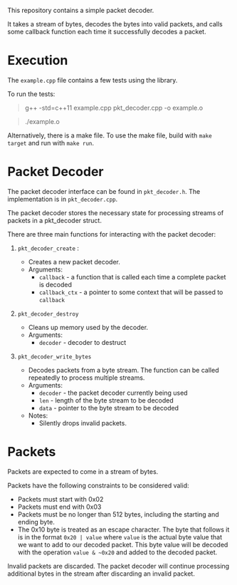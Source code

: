 This repository contains a simple packet decoder. 

It takes a stream of bytes,
decodes the bytes into valid packets, and calls some callback function each time it
successfully decodes a packet.

# Execution

The `example.cpp` file contains a few tests using the library.

To run the tests:

> g++ -std=c++11 example.cpp pkt_decoder.cpp  -o example.o

> ./example.o

Alternatively, there is a make file. To use the make file, build with 
`make target` and run with `make run`. 

# Packet Decoder

The packet decoder interface can be found in `pkt_decoder.h`. The
implementation is in `pkt_decoder.cpp`.

The packet decoder stores the necessary state for processing streams
of packets in a pkt_decoder struct. 

There are three main functions for interacting with the packet decoder:

1. `pkt_decoder_create` : 

    - Creates a new packet decoder.
    - Arguments:
        - `callback` - a function that is called each time a complete packet is decoded
        - `callback_ctx` - a pointer to some context that will be passed to `callback`

2. `pkt_decoder_destroy`

    - Cleans up memory used by the decoder.
    - Arguments:
        - `decoder` - decoder to destruct

3. `pkt_decoder_write_bytes`

    - Decodes packets from a byte stream. The function can be called repeatedly to 
    process multiple streams.
    - Arguments:
        - `decoder` - the packet decoder currently being used
        - `len` - length of the byte stream to be decoded
        - `data` - pointer to the byte stream to be decoded
    - Notes:
        - Silently drops invalid packets. 
        
# Packets

Packets are expected to come in a stream of bytes.

Packets have the following constraints to be considered valid:
- Packets must start with 0x02
- Packets must end with 0x03
- Packets must be no longer than 512 bytes, including the starting and ending 
byte.
- The 0x10 byte is treated as an escape character. The byte that follows it
is in the format `0x20 | value` where `value` is the actual byte value that 
we want to add to our decoded packet. This byte value will be decoded with
the operation `value & ~0x20` and added to the decoded packet. 

Invalid packets are discarded. The packet decoder will continue processing
additional bytes in the stream after discarding an invalid packet. 